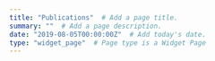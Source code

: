 ```yaml
---
title: "Publications"  # Add a page title.
summary: ""  # Add a page description.
date: "2019-08-05T00:00:00Z"  # Add today's date.
type: "widget_page"  # Page type is a Widget Page
---
```

